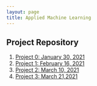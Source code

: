 ```yaml
---
layout: page
title: Applied Machine Learning
---
```


## Project Repository
1. [Project 0: January 30, 2021](Projects/test0.md)
2. [Project 1: February 16, 2021](Projects/Project1.md)
3. [Project 2: March 10, 2021](Projects/Project2.md)
4. [Project 3: March 21,2021](Projects/Project_3.md)
